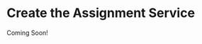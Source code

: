 # Create the Assignment Service

Coming Soon!

<!--

Note to the editor: I had to change some snippet instructions to remove the !-- -- in order to comment out the entire file. Make sure to review and ensure the snippets are correct.

#### Exercise Goals

- Create a Liferay Service Builder Project using the _service-builder_ template
- Define the Assignment entity
- Define service exceptions
- Final code review
- Build the service 

</div>
	
#### Create a Liferay Service Builder Project
1. **Create** a new service builder project in the gradebook-workspace with the following parameters:
	* Use `gradebook` for the _Project Name_.
	* Use _service-builder_ for the _Project Template Name_.
	* Use  `com.liferay.training.gradebook` for the _Package Name_.

Feel free to use whatever method you are most comfortable with to generate this project. If you are using Blade CLI, use the command `blade create -t service-builder -p com.liferay.training.gradebook gradebook` in the root folder of your workspace. 


`service.xml` is the main configuration file of a Service Builder project. It lets you define model entities, data sources, finder methods, and exceptions for your service. You can customize `service.xml` with a graphical designer tool or edit the file's source code directly. 

#### Define the Assignment Entity
1. **Go to** `modules > gradebook > gradebook-service` in your preferred IDE.
2. **Open** the `service.xml` file.
3. **Replace** the contents of the file with the following:
	```xml
	<?xml version="1.0"?>
	<!DOCTYPE service-builder PUBLIC "-//Liferay//DTD Service Builder 7.4.0//EN" "http://www.liferay.com/dtd/liferay-service-builder_7_4_0.dtd">
	<service-builder dependency-injector="ds" package-path="com.liferay.training.gradebook">
		<namespace>Gradebook</namespace>
		<<entity data-source="sampleDataSource" local-service="true" name="Foo" remote-service="false" session-factory="sampleSessionFactory" table="foo" tx-manager="sampleTransactionManager uuid="true"">>
	</service-builder>
	```


#### Create the Assignment Entity 
1. **Add** the following entity just before the closing `service-builder` tag:
	```xml
	<entity name="Assignment" local-service="true"></entity>
	```

This creates an entity named _Assignment_ and enables both the local and remote services.

#### Define Assignment Columns
1. **Add** a column called _title_ to the _Assignment_ entity. Your entity will look like this:
	```xml
	<entity name="Assignment" local-service="true">
        <column name="title" type="String"></column>
    </entity>
    ```

2. **Add** columns for _description_ and _dueDate_ to the _Assignment_ entity. Your entity will now look like this:

	```xml
	<entity name="Assignment" local-service="true">
        <column name="title" type="String"></column>
        <column name="description" type="String"></column>
		<column name="dueDate" type="Date"></column>
    </entity>
    ```


#### Add Definitions to the `service.xml` File
1. **Add** the following snippet after the _column_ definitions:
	```xml
	< Order >
	<order by="asc">
		<order-column name="title" />
	</order>
	```

2. **Add** the following snippet after the _order_ definition:
	```xml
	< Finders >
	< Find by groupId >
	<finder name="GroupId" return-type="Collection">
		<finder-column name="groupId"></finder-column>
	</finder>
	```

	> NOTE: <br/>
    > References define entity services injected in our service classes. This helps to keep the database calls inside a single transaction. We need the Group services and Liferay Asset services for integrating to the Liferay Asset framework for later exercise steps. 

3. **Add** the following reference definitions after the _finder_ definitions:
	```xml
	< Reference to Group entity service >
	<reference entity="Group" package-path="com.liferay.portal"></reference>
	< Entity services needed for the integration to Asset framework >
	<reference entity="AssetEntry"
		package-path="com.liferay.portlet.asset"></reference>
	<reference entity="AssetLink"
		package-path="com.liferay.portlet.asset"></reference>
	<reference entity="AssetTag"
		package-path="com.liferay.portlet.asset"></reference>
	```

4. **Add** the following code snippet after the closing tag of _entity_:
	```xml
	< Exceptions >
	<exceptions>
		<exception>AssignmentValidation</exception>
	</exceptions>
	```

5. **Save** the _service.xml_ file.

The final `service.xml` should look like this:

#### Final Code Review

```xml
<?xml version="1.0"?>
<!DOCTYPE service-builder PUBLIC "-//Liferay//DTD Service Builder 7.4.0//EN" "http://www.liferay.com/dtd/liferay-service-builder_7_4_0.dtd">

<service-builder dependency-injector="ds" package-path="com.liferay.training.gradebook">
	<namespace>Gradebook</namespace>
	<<entity data-source="sampleDataSource" local-service="true" name="Foo" remote-service="false" session-factory="sampleSessionFactory" table="foo" tx-manager="sampleTransactionManager uuid="true"">>
	<entity name="Assignment" local-service="true">

		< PK fields >

		<column name="assignmentId" primary="true" type="long"></column>

		< Group instance >

		<column name="groupId" type="long"></column>

		< Audit fields >

		<column name="companyId" type="long"></column>
		<column name="userId" type="long"></column>
		<column name="userName" type="String"></column>
		<column name="createDate" type="Date"></column>
		<column name="modifiedDate" type="Date"></column>
		<column name="title" type="String"></column>
		<column name="description" type="String"></column>
		<column name="dueDate" type="Date"></column>

		< Order >

		<order by="asc">
			<order-column name="title" />
		</order>

		< Finders >

		< Find by groupId >

		<finder name="GroupId" return-type="Collection">
			<finder-column name="groupId"></finder-column>
		</finder>

		< Reference to Group entity service >

		<reference entity="Group" package-path="com.liferay.portal"></reference>

		< Entity services needed for the integration to Asset framework >

		<reference entity="AssetEntry"
			package-path="com.liferay.portlet.asset"></reference>
		<reference entity="AssetLink"
			package-path="com.liferay.portlet.asset"></reference>
		<reference entity="AssetTag"
			package-path="com.liferay.portlet.asset"></reference>
	</entity>

	< Exceptions >

	<exceptions>
		<exception>AssignmentValidation</exception>
	</exceptions>
</service-builder>
```
When you run the `buildService` Gradle task, the following items are generated:

- Database schema for the service (committed at module deploy time)
- Persistence and caching
- Local and remote service APIs

> NOTE: <br/>
    > Remember that you have to rebuild services whenever you edit the `service.xml`.

<div class="page"></div>

#### Build the Service
1. **Run** the `buildService` task in the `gradebook-workspace/modules/gradebook/build` directory.
	* Note that you can run the service generation task several different ways:
 		* The _Gradle Tasks_ panel using the project's `buildService` task 
		* The _Overview_ panel of the `service.xml` designer
 		* The _Context_ menu of the gradebook-service project
 		* The _Command Line_ using the Liferay Workspace `gradlew` script
 	* If you encounter issues with `buildService`, you may need to run it from `gradebook-workspace/modules/gradebook/gradebook-service/build`.
3. **Configure** and _save_ the dependencies in the gradebook-service module's `build.gradle` file as follows: 

```groovy
dependencies {
	compileOnly group: "com.liferay.portal", name: "release.dxp.api"
	compileOnly project(":modules:gradebook:gradebook-api")
}

buildService {
	apiDir = "../gradebook-api/src/main/java"
}

group = "com.liferay.training.gradebook"

tasks.withType(JavaCompile) {

	// Generated classes using Jodd library are unable to be read when compiled against JDK 11

	sourceCompatibility = JavaVersion.VERSION_1_8
	targetCompatibility = JavaVersion.VERSION_1_8
}
```

-->